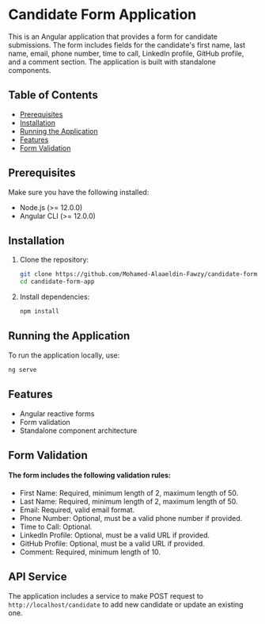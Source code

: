 # Candidate Form Application

This is an Angular application that provides a form for candidate submissions. The form includes fields for the candidate's first name, last name, email, phone number, time to call, LinkedIn profile, GitHub profile, and a comment section. The application is built with standalone components.

## Table of Contents

- [Prerequisites](#prerequisites)
- [Installation](#installation)
- [Running the Application](#running-the-application)
- [Features](#features)
- [Form Validation](#form-validation)

## Prerequisites

Make sure you have the following installed:

- Node.js (>= 12.0.0)
- Angular CLI (>= 12.0.0)

## Installation

1. Clone the repository:

   ```bash
   git clone https://github.com/Mohamed-Alaaeldin-Fawzy/candidate-form-app.git
   cd candidate-form-app
   ```

2. Install dependencies:
   ```bash
   npm install
   ```

## Running the Application

To run the application locally, use:

```bash
ng serve
```

## Features

- Angular reactive forms
- Form validation
- Standalone component architecture

## Form Validation

#### The form includes the following validation rules:

- First Name: Required, minimum length of 2, maximum length of 50.
- Last Name: Required, minimum length of 2, maximum length of 50.
- Email: Required, valid email format.
- Phone Number: Optional, must be a valid phone number if provided.
- Time to Call: Optional.
- LinkedIn Profile: Optional, must be a valid URL if provided.
- GitHub Profile: Optional, must be a valid URL if provided.
- Comment: Required, minimum length of 10.

## API Service

The application includes a service to make POST request to `http://localhost/candidate` to add new candidate or update an existing one.
